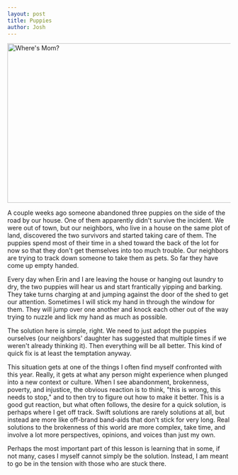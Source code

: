 ```yaml
---
layout: post
title: Puppies
author: Josh
---
```


<a href="http://www.flickr.com/photos/jbranchaud/12299401153/" title="Where's Mom? by jbranchaud, on Flickr"><img src="http://farm8.staticflickr.com/7298/12299401153_c24211c405_z.jpg" width="640" height="360" alt="Where's Mom?"></a>

A couple weeks ago someone abandoned three puppies on the side of the road by our house. One of them apparently didn't survive the incident. We were out of town, but our neighbors, who live in a house on the same plot of land, discovered the two survivors and started taking care of them. The puppies spend most of their time in a shed toward the back of the lot for now so that they don't get themselves into too much trouble. Our neighbors are trying to track down someone to take them as pets. So far they have come up empty handed.

Every day when Erin and I are leaving the house or hanging out laundry to dry, the two puppies will hear us and start frantically yipping and barking. They take turns charging at and jumping against the door of the shed to get our attention. Sometimes I will stick my hand in through the window for them. They will jump over one another and knock each other out of the way trying to nuzzle and lick my hand as much as possible.

The solution here is simple, right. We need to just adopt the puppies ourselves (our neighbors' daughter has suggested that multiple times if we weren't already thinking it). Then everything will be all better. This kind of quick fix is at least the temptation anyway.

This situation gets at one of the things I often find myself confronted with this year. Really, it gets at what any person might experience when plunged into a new context or culture. When I see abandonment, brokenness, poverty, and injustice, the obvious reaction is to think, "this is wrong, this needs to stop," and to then try to figure out how to make it better. This is a good gut reaction, but what often follows, the desire for a quick solution, is perhaps where I get off track. Swift solutions are rarely solutions at all, but instead are more like off-brand band-aids that don't stick for very long. Real solutions to the brokenness of this world are more complex, take time, and involve a lot more perspectives, opinions, and voices than just my own.

Perhaps the most important part of this lesson is learning that in some, if not many, cases I myself cannot simply be the solution. Instead, I am meant to go be in the tension with those who are stuck there.